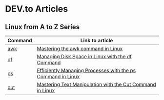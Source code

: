 # DEV.to Articles

## Linux from A to Z Series

| Command                   | Link to article                                                                                                                                      |
| ------------------------- | ---------------------------------------------------------------------------------------------------------------------------------------------------- |
| [awk](./blogs/awk/awk.md) | [Mastering the awk command in Linux](https://dev.to/k1lgor/mastering-the-awk-command-in-linux-5d34)                                                  |
| [df](./blogs/df/df.md)    | [Managing Disk Space in Linux with the df Command](https://dev.to/k1lgor/managing-disk-space-in-linux-with-the-df-command-3lh8)                      |
| [ps](./blogs/ps/ps.md)    | [Efficiently Managing Processes with the ps Command in Linux](https://dev.to/k1lgor/efficiently-managing-processes-with-the-ps-command-in-linux-17p) |
| [cut](./blogs/cut/cut.md) | [Mastering Text Manipulation with the Cut Command in Linux](https://dev.to/k1lgor/mastering-text-manipulation-with-the-cut-command-in-linux-1icm)    |
